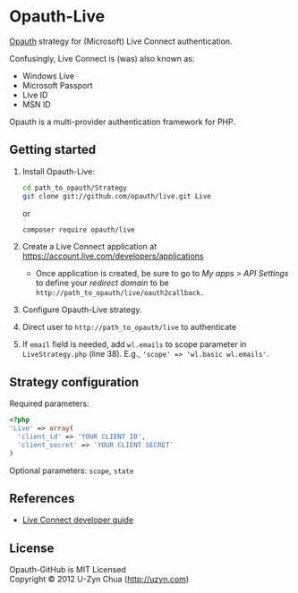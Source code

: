 Opauth-Live
================
[Opauth][1] strategy for  (Microsoft) Live Connect authentication.

Confusingly, Live Connect is (was) also known as:

- Windows Live
- Microsoft Passport
- Live ID
- MSN ID

Opauth is a multi-provider authentication framework for PHP.

Getting started
----------------
1. Install Opauth-Live:
   ```bash
   cd path_to_opauth/Strategy
   git clone git://github.com/opauth/live.git Live
   ```
   or
   ```bash
   composer require opauth/live
   ```

2. Create a Live Connect application at https://account.live.com/developers/applications
   - Once application is created, be sure to go to _My apps_ > _API Settings_ to define your _redirect domain_ to be `http://path_to_opauth/live/oauth2callback.`

3. Configure Opauth-Live strategy.

4. Direct user to `http://path_to_opauth/live` to authenticate

5. If `email` field is needed, add `wl.emails` to scope parameter in `LiveStrategy.php` (line 38). E.g., `'scope' => 'wl.basic wl.emails'`.

Strategy configuration
----------------------

Required parameters:

```php
<?php
'Live' => array(
  'client_id' => 'YOUR CLIENT ID',
  'client_secret' => 'YOUR CLIENT SECRET'
)
```
Optional parameters:
`scope`, `state`

References
------------
- [Live Connect developer guide](http://msdn.microsoft.com/en-us/library/live/hh243641)

License
---------
Opauth-GitHub is MIT Licensed  
Copyright © 2012 U-Zyn Chua (http://uzyn.com)

[1]: https://github.com/opauth/opauth
